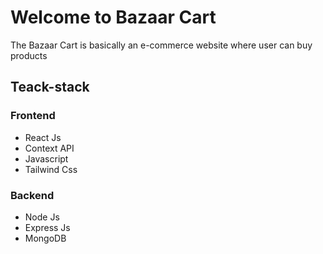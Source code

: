 
# Welcome to Bazaar Cart 

The Bazaar Cart is basically an e-commerce website where user can buy products 


## Teack-stack

### Frontend

- React Js
- Context API
- Javascript
- Tailwind Css


### Backend 

- Node Js
- Express Js
- MongoDB





